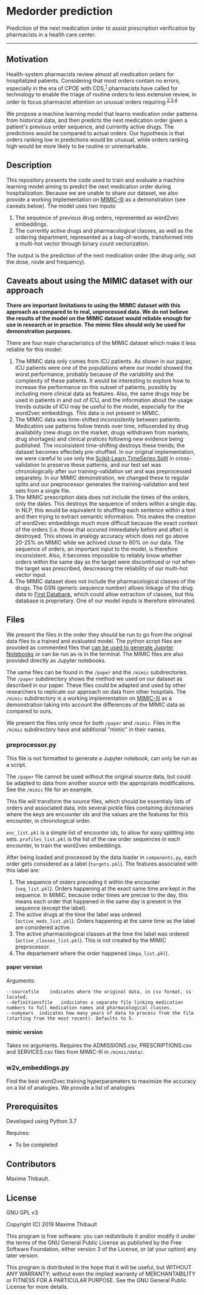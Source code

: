 # Medorder prediction

Prediction of the next medication order to assist prescription verification by pharmacists in a health care center.

---

## Motivation

Health-system pharmacists review almost all medication orders for hospitalized patients. Considering that most orders contain no errors, especially in the era of CPOE with CDS,<sup>[1](https://doi.org/10.2146/ajhp060617)</sup> pharmacists have called for technology to enable the triage of routine orders to less extensive review, in order to focus pharmacist attention on unusual orders requiring.<sup>[2](https://doi.org/10.2146/ajhp070671),[3](https://doi.org/10.2146/ajhp080410),[4](https://doi.org/10.2146/ajhp090095)</sup>

We propose a machine learning model that learns medication order patterns from historical data, and then predicts the next medication order given a patient's previous order sequence, and currently active drugs. The predictions would be compared to actual orders. Our hypothesis is that orders ranking low in predictions would be unusual, while orders ranking high would be more likely to be routine or unremarkable.

## Description

This repository presents the code used to train and evaluate a machine learning model aiming to predict the next medication order during hospitalization. Because we are unable to share our dataset, we also provide a working implementation on [MIMIC-III](https://mimic.physionet.org/) as a demonstration (see caveats below). The model uses two inputs:

1. The sequence of previous drug orders, represented as word2vec embeddings.
2. The currently active drugs and pharmacological classes, as well as the ordering department, represented as a bag-of-words, transformed into a multi-hot vector through binary count vectorization.

The output is the prediction of the next medication order (the drug only, not the dose, route and frequency).

## Caveats about using the MIMIC dataset with our approach

**There are important limitations to using the MIMIC dataset with this approach as compared to to real, unprocessed data. We do not believe the results of the model on the MIMIC dataset would reliable enough for use in research or in practice. The mimic files should only be used for demonstration purposes.**

There are four main characteristics of the MIMIC dataset which make it less reliable for this model:

1. The MIMIC data only comes from ICU patients. As shown in our paper, ICU patients were one of the populations where our model showed the worst performance, probably because of the variability and the complexity of these patients. It would be interesting to explore how to increase the performance on this subset of patients, possibly by including more clinical data as features. Also, the same drugs may be used in patients in and out of ICU, and the information about the usage trends outside of ICU may be useful to the model, especially for the word2vec embeddings. This data is not present in MIMIC.
2. The MIMIC data was time-shifted inconsistently between patients. Medication use patterns follow trends over time, influcended by drug availability (new drugs on the market, drugs withdrawn from markets, drug shortages) and clinical pratices following new evidence being published. The inconsistent time-shifting destroys these trends; the dataset becomes effectiely pre-shuffled. In our original implementation, we were careful to use only the [Scikit-Learn TimeSeries Split](https://scikit-learn.org/stable/modules/generated/sklearn.model_selection.TimeSeriesSplit.html) in cross-validation to preserve these patterns, and our test set was chronologically after our training-validation set and was preprocessed separately. In our MIMIC demonstration, we changed these to regular splits and our preprocessor generates the training-validation and test sets from a single file.
3. The MIMIC prescription data does not include the times of the orders, only the dates. This destroys the sequence of orders within a single day. In NLP, this would be equivalent to shuffling each sentence within a text and then trying to extract semantic information. This makes the creation of word2vec embeddings much more difficult because the exact context of the orders (i.e. those that occured immediately before and after) is destroyed. This shows in analogy accuracy which does not go above 20-25% on MIMIC while we achived close to 80% on our data. The sequence of orders, an important input to the model, is therefore inconsistent. Also, it becomes impossible to reliably know whether orders within the same day as the target were discontinued or not when the target was prescribed, descreasing the reliability of our multi-hot vector input.
4. The MIMIC dataset does not include the pharmacological classes of the drugs. The GSN (generic sequence number) allows linkage of the drug data to [First Databank](http://phsirx.com/blog/gpi-vs-gsn), which could allow extraction of classes, but this database is proprietary. One of our model inputs is therefore eliminated.

## Files

We present the files in the order they should be run to go from the original data files to a trained and evaluated model. The python script files are provided as commented files that [can be used to generate Jupyter Notebooks](https://code.visualstudio.com/docs/python/jupyter-support) or can be run as-is in the terminal. The MIMIC files are also provided directly as Jupyter notebooks.

The same files can be found in the `/paper` and the `/mimic` subdirectories. The `/paper` subdirectory shows the method we used on our dataset as described in our paper. These files could be adapted and used by other researchers to replicate our approach on data from other hospitals. The `/mimic` subdirectory is a working implementation on [MIMIC-III](http://dx.doi.org/10.1038/sdata.2016.35) as a demonstration taking into account the differences of the MIMIC data as compared to ours.

We present the files only once for both `/paper` and `/mimic`. Files in the `/mimic` subdirectory have and additional "mimic" in their names.

### preprocessor.py

This file is not formatted to generate a Jupyter notebook, can only be run as a script. 

The `/paper` file cannot be used without the original source data, but could be adapted to data from another source with the appropriate modifications. See the `/mimic` file for an example.

This file will transform the source files, which should be essentialy lists of orders and associated data, into several pickle files containing dictionaries where the keys are encounter ids and the values are the features for this encounter, in chronological order.

`enc_list.pkl` is a simple list of encounter ids, to allow for easy splitting into sets.
`profiles_list.pkl` is the list of the raw order sequences in each encounter, to train the word2vec embeddings.

After being loaded and processed by the data loader in `components.py`, each order gets considered as a label (`targets.pkl`). The features associated with this label are:
1. The sequence of orders preceding it within the encounter (`seq_list.pkl`). Orders happening at the exact same time are kept in the sequence. In MIMIC, because order times are precise to the day, this means each order that happened in the same day is present in the sequence (except the label).
2. The active drugs at the time the label was ordered (`active_meds_list.pkl`). Orders happening at the same time as the label are considered active.
3. The active pharmacological classes at the time the label was ordered (`active_classes_list.pkl`). This is not created by the MIMIC preprocessor.
4. The departement where the order happened (`depa_list.pkl`).

#### paper version

Arguments:
```
--sourcefile	indicates where the original data, in csv format, is located.
--definitionsfile	indiciates a separate file linking medication numbers to full medication names and pharmacological classes.
--numyears	indicates how many years of data to process from the file (starting from the most recent). Defaults to 5.
```

#### mimic version
Takes no arguments. Requires the ADMISSIONS.csv, PRESCRIPTIONS.csv and SERVICES.csv files from MIMIC-III in `/mimic/data/`.

### w2v_embeddings.py

Find the best word2vec training hyperparameters to maximize the accuracy on a list of analogies. We provide a list of analogies 


## Prerequisites

Developed using Python 3.7

Requires:

- To be completed

## Contributors

Maxime Thibault.

## License

GNU GPL v3

Copyright (C) 2019 Maxime Thibault

This program is free software: you can redistribute it and/or modify
it under the terms of the GNU General Public License as published by
the Free Software Foundation, either version 3 of the License, or
(at your option) any later version.

This program is distributed in the hope that it will be useful,
but WITHOUT ANY WARRANTY; without even the implied warranty of
MERCHANTABILITY or FITNESS FOR A PARTICULAR PURPOSE.  See the
GNU General Public License for more details.
